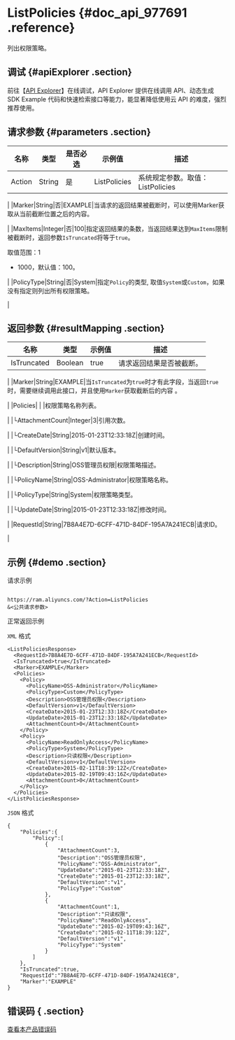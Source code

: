 # ListPolicies {#doc_api_977691 .reference}

列出权限策略。

## 调试 {#apiExplorer .section}

前往【[API Explorer](https://api.aliyun.com/#product=Ram&api=ListPolicies)】在线调试，API Explorer 提供在线调用 API、动态生成 SDK Example 代码和快速检索接口等能力，能显著降低使用云 API 的难度，强烈推荐使用。

## 请求参数 {#parameters .section}

|名称|类型|是否必选|示例值|描述|
|--|--|----|---|--|
|Action|String|是|ListPolicies|系统规定参数。取值：ListPolicies

 |
|Marker|String|否|EXAMPLE|当请求的返回结果被截断时，可以使用Marker获取从当前截断位置之后的内容。

 |
|MaxItems|Integer|否|100|指定返回结果的条数，当返回结果达到`MaxItems`限制被截断时，返回参数`IsTruncated`将等于`true`。

 取值范围：1

 -   1000，默认值：100。

 |
|PolicyType|String|否|System|指定`Policy`的类型, 取值`System`或`Custom`，如果没有指定则列出所有权限策略。

 |

## 返回参数 {#resultMapping .section}

|名称|类型|示例值|描述|
|--|--|---|--|
|IsTruncated|Boolean|true|请求返回结果是否被截断。

 |
|Marker|String|EXAMPLE|当`IsTruncated`为`true`时才有此字段，当返回`true`时，需要继续调用此接口，并且使用`Marker`获取截断后的内容 。

 |
|Policies| | |权限策略名称列表。

 |
|└AttachmentCount|Integer|3|引用次数。

 |
|└CreateDate|String|2015-01-23T12:33:18Z|创建时间。

 |
|└DefaultVersion|String|v1|默认版本。

 |
|└Description|String|OSS管理员权限|权限策略描述。

 |
|└PolicyName|String|OSS-Administrator|权限策略名称。

 |
|└PolicyType|String|System|权限策略类型。

 |
|└UpdateDate|String|2015-01-23T12:33:18Z|修改时间。

 |
|RequestId|String|7B8A4E7D-6CFF-471D-84DF-195A7A241ECB|请求ID。

 |

## 示例 {#demo .section}

请求示例

``` {#request_demo}

https://ram.aliyuncs.com/?Action=ListPolicies
&<公共请求参数>

```

正常返回示例

`XML` 格式

``` {#xml_return_success_demo}
<ListPoliciesResponse>
  <RequestId>7B8A4E7D-6CFF-471D-84DF-195A7A241ECB</RequestId>
  <IsTruncated>true</IsTruncated>
  <Marker>EXAMPLE</Marker>
  <Policies>
    <Policy>
      <PolicyName>OSS-Administrator</PolicyName>
      <PolicyType>Custom</PolicyType>
      <Description>OSS管理员权限</Description>
      <DefaultVersion>v1</DefaultVersion>
      <CreateDate>2015-01-23T12:33:18Z</CreateDate>
      <UpdateDate>2015-01-23T12:33:18Z</UpdateDate>
      <AttachmentCount>0</AttachmentCount>
    </Policy>
    <Policy>
      <PolicyName>ReadOnlyAccess</PolicyName>
      <PolicyType>System</PolicyType>
      <Description>只读权限</Description>
      <DefaultVersion>v1</DefaultVersion>
      <CreateDate>2015-02-11T18:39:12Z</CreateDate>
      <UpdateDate>2015-02-19T09:43:16Z</UpdateDate>
      <AttachmentCount>0</AttachmentCount>
    </Policy>
  </Policies>
</ListPoliciesResponse>

```

`JSON` 格式

``` {#json_return_success_demo}
{
	"Policies":{
		"Policy":[
			{
				"AttachmentCount":3,
				"Description":"OSS管理员权限",
				"PolicyName":"OSS-Administrator",
				"UpdateDate":"2015-01-23T12:33:18Z",
				"CreateDate":"2015-01-23T12:33:18Z",
				"DefaultVersion":"v1",
				"PolicyType":"Custom"
			},
			{
				"AttachmentCount":1,
				"Description":"只读权限",
				"PolicyName":"ReadOnlyAccess",
				"UpdateDate":"2015-02-19T09:43:16Z",
				"CreateDate":"2015-02-11T18:39:12Z",
				"DefaultVersion":"v1",
				"PolicyType":"System"
			}
		]
	},
	"IsTruncated":true,
	"RequestId":"7B8A4E7D-6CFF-471D-84DF-195A7A241ECB",
	"Marker":"EXAMPLE"
}
```

## 错误码 { .section}

[查看本产品错误码](https://error-center.aliyun.com/status/product/Ram)

